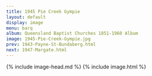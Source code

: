 ```yaml
---
title: 1945 Pie Creek Gympie
layout: default
display: image
menu: barq
album: Queensland Baptist Churches 1851-1960 Album
image: 1945-Pie-Creek-Gympie.jpg
prev: 1943-Payne-St-Bundaberg.html
next: 1947-Margate.html
---
```

{% include image-head.md %}
{% include image.html %}
